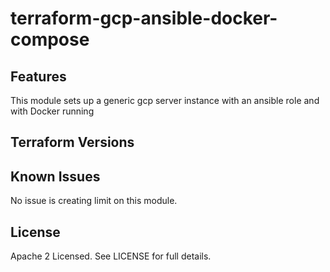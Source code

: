 # terraform-gcp-ansible-docker-compose



## Features

This module sets up a generic gcp server instance with an ansible role and with Docker running

## Terraform Versions


## Known  Issues
No issue is creating limit on this module.




## License

Apache 2 Licensed. See LICENSE for full details.
